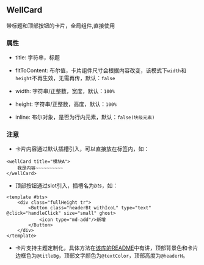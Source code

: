 ## WellCard

带标题和顶部按钮的卡片，全局组件,直接使用

### 属性

- title: 字符串，标题

- fitToContent: 布尔值，卡片组件尺寸会根据内容改变，该模式下`width`和`height`不再生效，无需再传，默认：`false`

- width: 字符串/正整数，宽度，默认：`100%`

- height: 字符串/正整数，高度，默认：`100%`

- inline: 布尔对象，是否为行内元素，默认：`false(块级元素)`

### 注意

- 卡片内容通过默认插槽引入，可以直接放在标签内，如：

```$xslt
<wellCard title="模块A">
    我是内容~~~~~~~~~~
</wellCard>
```

- 顶部按钮通过slot引入，插槽名为*bts*，如：

```$xslt
<template #bts>
    <div class="fullHeight tr">
        <Button class="headerBt withIcoL" type="text" @click="handleClick" size="small" ghost>
            <icon type="md-add"/>新增
        </Button>
    </div>
</template>
```

- 卡片支持主题定制化，具体方法在[该库的README](/README.md)中有讲，顶部背景色和卡片边框色为`@titleBg`，顶部文字颜色为`@textColor`，顶部高度为`@headerH`。
